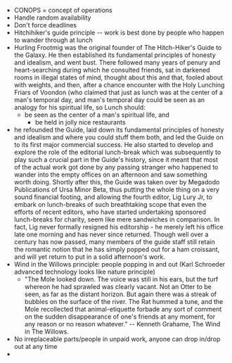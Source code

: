 - CONOPS = concept of operations
- Handle random availability
- Don't force deadlines
- Hitchihiker's guide principle -- work is best done by people who happen to wander through at lunch
- Hurling Frootmig was the original founder of The Hitch-Hiker's Guide to the Galaxy. He then established its fundamental principles of honesty and idealism, and went bust. There followed many years of penury and heart-searching during which he consulted friends, sat in darkened rooms in illegal states of mind, thought about this and that, fooled about with weights, and then, after a chance encounter with the Holy Lunching Friars of Voondon (who claimed that just as lunch was at the center of a man's temporal day, and man's temporal day could be seen as an analogy for his spiritual life, so Lunch should: 
    - be seen as the center of a man's spiritual life, and
        - be held in jolly nice restaurants
- he refounded the Guide, laid down its fundamental principles of honesty and idealism and where you could stuff them both, and led the Guide on to its first major commercial success. He also started to develop and explore the role of the editorial lunch-break which was subsequently to play such a crucial part in the Guide's history, since it meant that most of the actual work got done by any passing stranger who happened to wander into the empty offices on an afternoon and saw something worth doing. Shortly after this, the Guide was taken over by Megadodo Publications of Ursa Minor Beta, thus putting the whole thing on a very sound financial footing, and allowing the fourth editor, Lig Lury Jr, to embark on lunch-breaks of such breathtaking scope that even the efforts of recent editors, who have started undertaking sponsored lunch-breaks for charity, seem like mere sandwiches in comparison. In fact, Lig never formally resigned his editorship - he merely left his office late one morning and has never since returned. Though well over a century has now passed, many members of the guide staff still retain the romantic notion that he has simply popped out for a ham croissant, and will yet return to put in a solid afternoon's work.
- Wind in the Willows principle: people popping in and out (Karl Schroeder advanced technology looks like nature principle)
    - "The Mole looked down. The voice was still in his ears, but the turf whereon he had sprawled was clearly vacant. Not an Otter to be seen, as far as the distant horizon. But again there was a streak of bubbles on the surface of the river. The Rat hummed a tune, and the Mole recollected that animal-etiquette forbade any sort of comment on the sudden disappearance of one's friends at any moment, for any reason or no reason whatever." -- Kenneth Grahame, The Wind in The Willows.
- No irreplaceable parts/people in unpaid work, anyone can drop in/drop out at any time
- 
